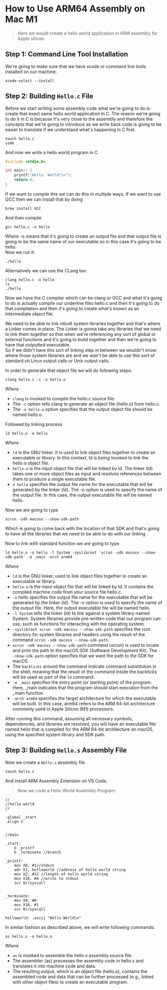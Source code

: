 # How to Use ARM64 Assembly on Mac M1

> Here we would create a hello world application in ARM assembly for Apple silicon.

## Step 1: Command Line Tool Installation

We're going to make sure that we have xcode or command line tools installed on our machine.

```Shell
xcode-select --install
```

## Step 2: Building `Hello.c` File

Before we start writing some assembly code what we're going to do is create that exact same hello world application in C. The reason we're going to do it in C is because it's very close to the assembly and therefore the concepts that we're going to introduce as we write back code is going to be easier to translate if we understand what's happening in C first.

```Shell
touch hello.c
code .

```

And now we write a hello world program in C

```C
#include <stdio.h>

int main() {
    printf("Hello, World!\n");
    return 0;
}

```

If we want to compile this we can do this in multiple ways. If we want to use GCC then we can install that by doing

```Shell
brew install GCC
```

And then compile

```Shell
gcc hello.c -o hello
```

Where -o means that it's going to create an output file and that output file is going to be the same name of our executable so in this case it's going to be hello.<br>
Now we run it:

```Shell
./hello
```

Alternatively we can use the CLang too:

```Shell
clang hello.c -o hello
ls
./hello
```

Now we have the C compiler which can be clang or GCC and what it's going to do is actually compile our underline files hello.c and then it's going to do that compilation and then it's going to create what's known as an intermediate object file.

We need to be able to link inbuilt system libraries together and that's where a Linker comes in place. The Linker is gonna take any libraries that we need to link them together so that when we're referencing any sort of global or external functions and it's going to build together and then we're going to have that outputted executable.<br>
So if we didn't have this sort of linking step in between we wouldn't know where those system libraries are and we won't be able to use this sort of standard uh Linux output calls or Unix output calls.

In order to generate that object file we will do following steps:

```Shell
clang hello.c -c -o hello.o
```

$Where$

- `clang` is invoked to compile the hello.c source file.
- The `-c` option tells clang to generate an object file (hello.o) from hello.c.
- The `-o hello.o` option specifies that the output object file should be named hello.o.

Followed by linking process

```Shell
ld hello.o -o hello
```

$Where$

- `ld` is the GNU linker. It is used to link object files together to create an executable or library. In this context, ld is being invoked to link the hello.o object file.
- `hello.o` is the input object file that will be linked by ld. The linker (ld) takes one or more object files as input and resolves references between them to produce a single executable file.
- `o hello` specifies the output file name for the executable that will be generated by the linker (ld). The -o option is used to specify the name of the output file. In this case, the output executable file will be named hello.

Now we are going to type

```Shell
xcrun -sdk macosx --show-sdk-path
```

Which is going to come back with the location of that SDK and that's going to have all the libraries that we need to be able to do with our linking .

Now to link with standard function we are going to type

```Shell
ld hello.o -o hello -l System -syslibroot `xcrun -sdk macosx --show-sdk-path` -e _main -arch arm64
```

$Where$

- `ld` is the GNU linker, used to link object files together to create an executable or library.
- `hello.o` is the input object file that will be linked by ld. It contains the compiled machine code from your source file hello.c.
- `-o` hello specifies the output file name for the executable that will be generated by the linker (ld). The -o option is used to specify the name of the output file. Here, the output executable file will be named hello.
- `-l System` tells the linker (ld) to link against a system library named System. System libraries provide pre-written code that our program can use, such as functions for interacting with the operating system.
- `-syslibroot xcrun -sdk macosx --show-sdk-path` specifies the root directory for system libraries and headers using the result of the command `xcrun -sdk macosx --show-sdk-path`.
- `xcrun -sdk macosx --show-sdk-path` command (xcrun) is used to locate and print the path to the macOS SDK (Software Development Kit). The `--show-sdk-path` option specifies that we want the path to the SDK for macOS.
- The `backticks` around the command indicate command substitution in the shell, meaning that the result of the command inside the backticks will be used as part of the `ld` command.
- `-e _main` specifies the entry point (or starting point) of the program. Here, \_main indicates that the program should start execution from the \_main function.
- `-arch arm64` specifies the target architecture for which the executable will be built. In this case, arm64 refers to the ARM 64-bit architecture commonly used in Apple Silicon (M1) processors.

After running this command, assuming all necessary symbols, dependencies, and libraries are resolved, you will have an executable file named hello that is compiled for the ARM 64-bit architecture on macOS, using the specified system library and SDK path.

## Step 3: Building `Hello.s` Assembly File

Now we create a `Hello.s` assembly file

```Shell
touch hello.s
```

And install ARM Assembly Extension on VS Code.

> Now we code a Hello World Assembly Program:

```Assembly
//
//hello world
//

.global _start
.align 2


//main

_start:
    b _printf
    b _terminate //branch

_printf:
    mov X0, #1//stdout
    adr X1, helloworld //address of hello world string
    mov X2, #12 //length of hello world string
    mov X16, #4 //write to stdout
    svc 0//syscall


_terminate:
    mov X0, #0
    mov X16, #1
    svc 0//syscall

helloworld: .ascii "Hello World\n"
```

In similar fashion as described above, we will write following commands:

```Shell
as hello.s -o hello.o
```

$Where$

- `as` is invoked to assemble the hello.s assembly source file.
- The assembler (as) processes the assembly code in hello.s and translates it into machine code and data.
- The resulting output, which is an object file (hello.o), contains the assembled code and data that can be further processed (e.g., linked with other object files) to create an executable program.
